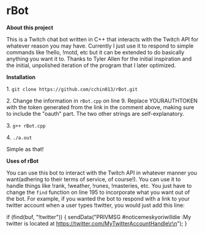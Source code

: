 # rBot

**About this project**
<p>
This is a Twitch chat bot written in C++ that interacts with the Twitch API for whatever reason you may have. Currently I just use it to respond to simple commands like !hello, !motd, etc but it can be extended to do basically anything you want it to. Thanks to Tyler Allen for the initial inspiration and the initial, unpolished iteration of the program that I later optimized.
</p>

**Installation**
<p>
1. <code>git clone https://github.com/cchin013/rBot.git</code>
<p>
2. Change the information in <code>rBot.cpp</code> on line 9. Replace YOURAUTHTOKEN with the token generated from the link in the comment above, making sure to include the "oauth" part. The two other strings are self-explanatory.
<p>
3. <code>g++ rBot.cpp</code>
<p>
4. <code>./a.out</code>
<p>
Simple as that!

**Uses of rBot**
<p>
You can use this bot to interact with the Twitch API in whatever manner you want(adhering to their terms of service, of course!). You can use it to handle things like !rank, !weather, !runes, !masteries, etc. You just have to change the <code>find</code> function on line 195 to incorporate what you want out of the bot. 
For example, if you wanted the bot to respond with a link to your twitter account when a user types !twitter, you would just add this line:
<p>

if (find(buf, "!twitter"))
{
  sendData("PRIVMSG #noticemeskyoriwilldie :My twitter is located at https://twitter.com/MyTwitterAccountHandle\r\n");
}
